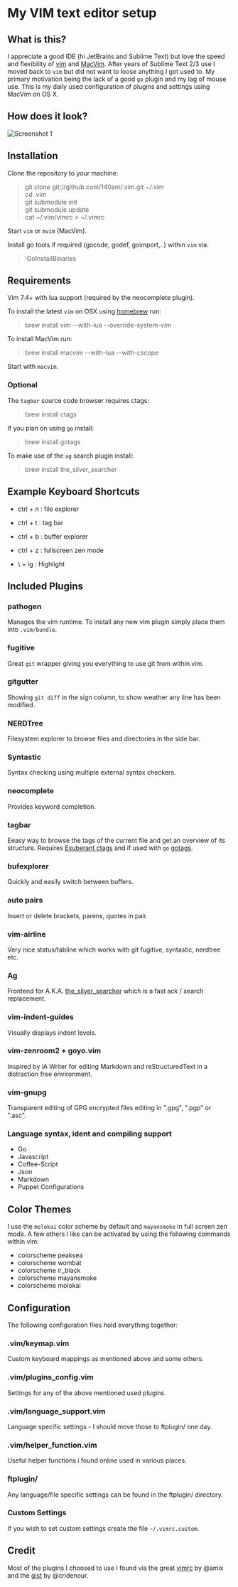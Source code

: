 # My VIM text editor setup

## What is this?

I appreciate a good IDE (hi JetBrains and Sublime Text) but love the speed and flexibility of [vim](http://www.vim.org/) and [MacVim](https://github.com/macvim-dev/macvim). After years of Sublime Text 2/3 use I moved back to `vim` but did not want to loose anything I got used to. My primary motivation being the lack of a good `go` plugin and my lag of mouse use. This is my daily used configuration of plugins and settings using MacVim on OS X.

## How does it look?

![Screenshot 1](http://get.140.am/i/iIaAUTiMJM_TxcFqKf-lQWS56rtgGI0qxkgE6IVpEDk.png)


## Installation

Clone the repository to your machine:

> git clone git://github.com/140am/.vim.git ~/.vim  
> cd .vim  
> git submodule init  
> git submodule update  
> cat ~/.vim/vimrc > ~/.vimrc

Start `vim` or `mvim` (MacVim).

Install go tools if required (gocode, godef, goimport,..) within `vim` via:

> :GoInstallBinaries


## Requirements

Vim 7.4+ with lua support (required by the neocomplete plugin).

To install the latest `vim` on OSX using [homebrew](http://brew.sh/) run:

> brew install vim --with-lua --override-system-vim

To install MacVim run:

> brew install macvim --with-lua --with-cscope

Start with `macvim`.

### Optional

The `tagbar` source code browser requires ctags:

> brew install ctags

If you plan on using `go` install:

> brew install gotags

To make use of the `ag` search plugin install:

> brew install the_silver_searcher


## Example Keyboard Shortcuts

- ctrl + n : file explorer
- ctrl + t : tag bar
- ctrl + b : buffer explorer
- ctrl + z : fullscreen zen mode

- \\ + ig : Highlight 

## Included Plugins

### pathogen
Manages the vim runtime. To install any new vim plugin simply place them into `.vim/bundle`.

### fugitive
Great `git` wrapper giving you everything to use git from within vim.

### gitgutter
Showing `git diff` in the sign column, to show weather any line has been modified.

### NERDTree
Filesystem explorer to browse files and directories in the side bar.

### Syntastic
Syntax checking using multiple external syntax checkers.

### neocomplete
Provides keyword completion.

### tagbar
Eeasy way to browse the tags of the current file and get an overview of its structure. Requires [Exuberant ctags](http://ctags.sourceforge.net/) and if used with `go` [gotags](https://github.com/jstemmer/gotags).

### bufexplorer
Quickly and easily switch between buffers.

### auto pairs
Insert or delete brackets, parens, quotes in pair.

### vim-airline
Very nice status/tabline which works with git fugitive, syntastic, nerdtree etc.

### Ag
Frontend for A.K.A. [the_silver_searcher](https://github.com/ggreer/the_silver_searcher) which is a fast ack / search replacement. 

### vim-indent-guides
Visually displays indent levels.

### vim-zenroom2 + goyo.vim
Inspired by iA Writer for editing Markdown and reStructuredText in a distraction free environment.

### vim-gnupg
Transparent editing of GPG encrypted files editing in ".gpg", ".pgp" or ".asc".

### Language syntax, ident and compiling support
- Go
- Javascript
- Coffee-Script
- Json
- Markdown
- Puppet Configurations


## Color Themes

I use the `molokai` color scheme by default and `mayansmoke` in full screen zen mode. A few others I like can be activated by using the following commands within vim:

- colorscheme peaksea
- colorscheme wombat
- colorscheme ir_black
- colorscheme mayansmoke
- colorscheme molokai


## Configuration

The following configuration files hold everything together:

### .vim/keymap.vim
Custom keyboard mappings as mentioned above and some others.

### .vim/plugins_config.vim
Settings for any of the above mentioned used plugins.

### .vim/language_support.vim
Language specific settings - I should move those to ftplugin/ one day.

### .vim/helper_function.vim
Useful helper functions i found online used in various places.

### ftplugin/
Any language/file specific settings can be found in the ftplugin/ directory.

### Custom Settings
If you wish to set custom settings create the file `~/.vimrc.custom`.


## Credit

Most of the plugins I choosed to use I found via the great [vimrc](https://github.com/amix/vimrc) by @amix and the [gist](https://gist.github.com/cridenour/74e7635275331d5afa6b) by @cridenour.
